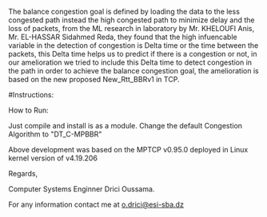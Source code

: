 The balance congestion goal is defined by loading the data to the less congested path
instead the high congested path to minimize delay and the loss of packets, from the ML
research in laboratory by Mr. KHELOUFI Anis, Mr. EL-HASSAR Sidahmed Reda, they
found that the high infuencable variable in the detection of congestion is Delta time or
the time between the packets, this Delta time helps us to predict if there is a congestion
or not, in our amelioration we tried to include this Delta time to detect congestion in the
path in order to achieve the balance congestion goal, the amelioration is based on the new
proposed New_Rtt_BBRv1 in TCP.

#Instructions:

How to Run:

Just compile and install is as a module. Change the default Congestion Algorithm to "DT_C-MPBBR"

Above development was based on the MPTCP v0.95.0 deployed in Linux kernel version of v4.19.206 


Regards,

Computer Systems Enginner Drici Oussama.

For any information contact me at o.drici@esi-sba.dz
